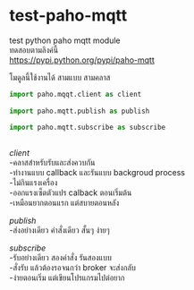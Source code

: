 # test-paho-mqtt
test python paho mqtt module  
ทดสอบตามลิงค์นี้  
https://pypi.python.org/pypi/paho-mqtt  
  
โมดูลนี้ใช้งานได้ สามแบบ สามคลาส
```python
import paho.mqqt.client as client  
  
import paho.mqtt.publish as publish  
  
import paho.mqtt.subscribe as subscribe  
  
```  
*client*  
-คลาสสำหรับรับและส่งควบกัน  
-ทำงานแบบ callback และรันแบบ backgroud process  
-ไม่กินแรงเครื่อง  
-ออกแรงเซ็ตตัวแปร calback ตอนเริ่มต้น   
-เหมือนยากตอนแรก แต่สบายตอนหลัง  
  
*publish*  
-ส่งอย่างเดียว คำสั่งเดียว สั้นๆ ง่ายๆ  

*subscribe*  
-รับอย่างเดียว สองคำสั่ง รันสองแบบ  
-สั่งรับ แล้วต้องรอจนกว่า broker จะส่งกลับ  
-ง่ายตอนเริ่ม แต่เขียนโปรแกรมไปต่อยาก  
  
  




